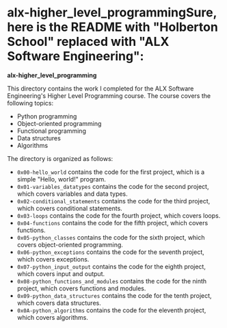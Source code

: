 # alx-higher_level_programmingSure, here is the README with "Holberton School" replaced with "ALX Software Engineering":

**alx-higher_level_programming**

This directory contains the work I completed for the ALX Software Engineering's Higher Level Programming course. The course covers the following topics:

* Python programming
* Object-oriented programming
* Functional programming
* Data structures
* Algorithms

The directory is organized as follows:

* `0x00-hello_world` contains the code for the first project, which is a simple "Hello, world!" program.
* `0x01-variables_datatypes` contains the code for the second project, which covers variables and data types.
* `0x02-conditional_statements` contains the code for the third project, which covers conditional statements.
* `0x03-loops` contains the code for the fourth project, which covers loops.
* `0x04-functions` contains the code for the fifth project, which covers functions.
* `0x05-python_classes` contains the code for the sixth project, which covers object-oriented programming.
* `0x06-python_exceptions` contains the code for the seventh project, which covers exceptions.
* `0x07-python_input_output` contains the code for the eighth project, which covers input and output.
* `0x08-python_functions_and_modules` contains the code for the ninth project, which covers functions and modules.
* `0x09-python_data_structures` contains the code for the tenth project, which covers data structures.
* `0x0A-python_algorithms` contains the code for the eleventh project, which covers algorithms.


